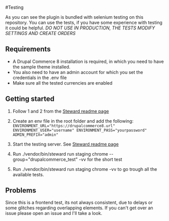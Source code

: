 #Testing

As you can see the plugin is bundled with selenium testing on this repository. You can use the tests, if you have some experience with testing it could be helpful. 
*DO NOT USE IN PRODUCTION, THE TESTS MODIFY SETTINGS AND CREATE ORDERS*

## Requirements

* A Drupal Commerce 8 installation is required, in which you need to have the sample theme installed. 
* You also need to have an admin account for which you set the credentials in the .env file
* Make sure all the tested currencies are enabled

## Getting started

1. Follow 1 and 2 from the [Steward readme page](https://github.com/lmc-eu/steward#getting-started)
2. Create an env file in the root folder and add the following:
`
ENVIRONMENT_URL="https://drupalcommerce8.url"
ENVIRONMENT_USER="username"
ENVIRONMENT_PASS="yourpassword"
ADMIN_PREFIX="admin"
`

3. Start the testing server. See
[Steward readme page](https://github.com/lmc-eu/steward#4-run-your-tests)
4. Run  ./vendor/bin/steward run staging chrome --group="drupalcommerce_test" -vv for the short test
5. Run  ./vendor/bin/steward run staging chrome -vv to go trough all the available tests.

## Problems

Since this is a frontend test, its not always consistent, due to delays or some glitches regarding overlapping elements. If you can't get over an issue please open an issue and I'll take a look. 